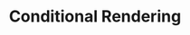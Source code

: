 ---
title: Conditional Rendering
description: Conditional Rendering - 7
layout: ../../layouts/MainLayout.astro
---